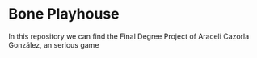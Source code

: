 # Bone Playhouse
In this repository we can find the Final Degree Project of Araceli Cazorla González, an serious game
